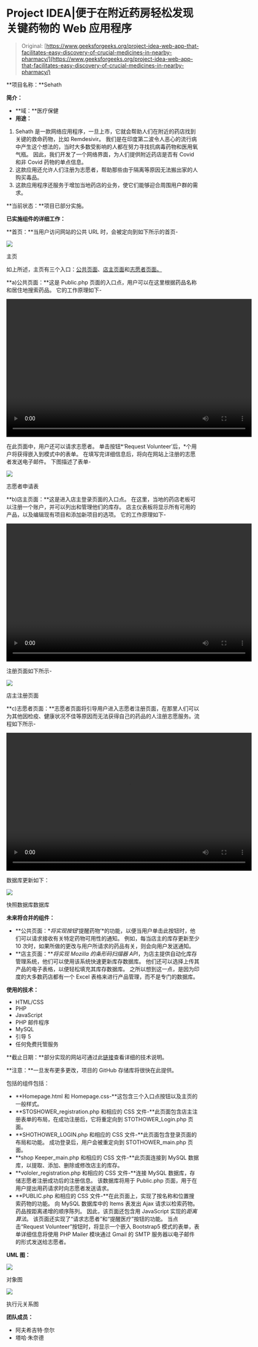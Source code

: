 # Project IDEA|便于在附近药房轻松发现关键药物的 Web 应用程序

> Original: [https://www.geeksforgeeks.org/project-idea-web-app-that-facilitates-easy-discovery-of-crucial-medicines-in-nearby-pharmacy/](https://www.geeksforgeeks.org/project-idea-web-app-that-facilitates-easy-discovery-of-crucial-medicines-in-nearby-pharmacy/)

**项目名称：**Sehath

**简介：**

*   **域：**医疗保健
*   **用途：**

1.  Sehath 是一款网络应用程序，一旦上市，它就会帮助人们在附近的药店找到关键的救命药物，比如 Remdesivir。 我们是在印度第二波令人恶心的流行病中产生这个想法的，当时大多数受影响的人都在努力寻找抗病毒药物和医用氧气瓶。 因此，我们开发了一个网络界面，为人们提供附近药店是否有 Covid 和非 Covid 药物的单点信息。
2.  这款应用还允许人们注册为志愿者，帮助那些由于隔离等原因无法搬出家的人购买毒品。
3.  这款应用程序还服务于增加当地药店的业务，使它们能够迎合周围用户群的需求。

**当前状态：**项目已部分实施。

**已实施组件的详细工作：**

**首页：**当用户访问网站的公共 URL 时，会被定向到如下所示的首页-

![](img/ec1b0a5917a0988416babf5674d3ff4b.png)

主页

如上所述，主页有三个入口：<u>公共页面</u>、<u>店主页面</u>和<u>志愿者页面。</u>

**a)公共页面：**这是 Public.php 页面的入口点，用户可以在这里根据药品名称和居住地搜索药品。 它的工作原理如下-

<video class="wp-video-shortcode" id="video-638911-1" width="640" height="360" preload="metadata" controls=""><source type="video/mp4" src="https://media.geeksforgeeks.org/wp-content/uploads/20210512233423/Public-page-demo.mp4?_=1">[https://media.geeksforgeeks.org/wp-content/uploads/20210512233423/Public-page-demo.mp4](https://media.geeksforgeeks.org/wp-content/uploads/20210512233423/Public-page-demo.mp4)</video>

在此页面中，用户还可以请求志愿者。 单击按钮*‘Request Volunteer’后，*个用户将获得嵌入到模式中的表单。 在填写完详细信息后，将向在网站上注册的志愿者发送电子邮件。 下图描述了表单-

![](img/678d96c1b732260447cf00d53e7ad01d.png)

志愿者申请表

**b)店主页面：**这是进入店主登录页面的入口点。 在这里，当地的药店老板可以注册一个账户，并可以列出和管理他们的库存。 店主仪表板将显示所有可用的产品，以及编辑现有项目和添加新项目的选项。 它的工作原理如下-

<video class="wp-video-shortcode" id="video-638911-2" width="640" height="360" preload="metadata" controls=""><source type="video/mp4" src="https://media.geeksforgeeks.org/wp-content/uploads/20210512234219/Shopkeeper-page.mp4?_=2">[https://media.geeksforgeeks.org/wp-content/uploads/20210512234219/Shopkeeper-page.mp4](https://media.geeksforgeeks.org/wp-content/uploads/20210512234219/Shopkeeper-page.mp4)</video>

注册页面如下所示-

![](img/226a3261c6d93ed175c2068decc5468a.png)

店主注册页面

**c)志愿者页面：**志愿者页面将引导用户进入志愿者注册页面，在那里人们可以为其他因检疫、健康状况不佳等原因而无法获得自己的药品的人注册志愿服务。流程如下所示-

<video class="wp-video-shortcode" id="video-638911-3" width="640" height="360" preload="metadata" controls=""><source type="video/mp4" src="https://media.geeksforgeeks.org/wp-content/uploads/20210512235243/Volunteer-Page.mp4?_=3">[https://media.geeksforgeeks.org/wp-content/uploads/20210512235243/Volunteer-Page.mp4](https://media.geeksforgeeks.org/wp-content/uploads/20210512235243/Volunteer-Page.mp4)</video>

数据库更新如下：

![](img/15b7c91eff9fb04824ee468a43373e79.png)

快照数据库数据库

**未来将合并的组件：**

*   **公共页面：**将实现按钮*‘提醒药物’*的功能，以便当用户单击此按钮时，他们可以请求接收有关特定药物可用性的通知。 例如，每当店主的库存更新至少 10 次时，如果所做的更改与用户所请求的药品有关，则会向用户发送通知。
*   **店主页面：***将实现 Mozilla 的条形码扫描器 API*，为店主提供自动化库存管理系统，他们可以使用该系统快速更新库存数据库。 他们还可以选择上传其产品的电子表格，以便轻松填充其库存数据库。 之所以想到这一点，是因为印度的大多数药店都有一个 Excel 表格来进行产品管理，而不是专门的数据库。

**使用的技术：**

*   HTML/CSS
*   PHP
*   JavaScript
*   PHP 邮件程序
*   MySQL
*   引导 5
*   任何免费托管服务

**截止日期：**部分实现的网站可通过此[链接](https://sehath.000webhostapp.com/)查看详细的技术说明。

**注意：**一旦发布更多更改，项目的 GitHub 存储库将很快在此提供。

包括的组件包括：

*   **Homepage.html 和 Homepage.css-**这包含三个入口点按钮以及主页的一般样式。
*   **STOSHOWER_registration.php 和相应的 CSS 文件-**此页面包含店主注册表单的布局，在成功注册后，它将重定向到 STOTHOWER_Login.php 页面。
*   **SHOTHOWER_LOGIN.php 和相应的 CSS 文件-**此页面包含登录页面的布局和功能。 成功登录后，用户会被重定向到 STOTHOWER_main.php 页面。
*   **shop Keeper_main.php 和相应的 CSS 文件-**此页面连接到 MySQL 数据库，以提取、添加、删除或修改店主的库存。
*   **vololer_registration.php 和相应的 CSS 文件-**连接 MySQL 数据库，存储志愿者注册成功后的注册信息。 该数据库将用于 Public.php 页面，用于在用户提出用药请求时向志愿者发送请求。
*   **PUBLIC.php 和相应的 CSS 文件-**在此页面上，实现了按名称和位置搜索药物的功能。 向 MySQL 数据库中的 Items 表发出 Ajax 请求以检索药物。 药品按距离递增的顺序陈列。 因此，该页面还包含用 JavaScript 实现的*距离算法*。 该页面还实现了“请求志愿者”和“提醒医疗”按钮的功能。 当点击“Request Volunteer”按钮时，将显示一个嵌入 Bootstrap5 模式的表单，表单详细信息将使用 PHP Mailer 模块通过 Gmail 的 SMTP 服务器以电子邮件的形式发送给志愿者。

**UML 图：**

![](img/34634a6becfe1b4da534dbe272c6be2e.png)

对象图

![](img/0a402bad94bbd0a457e198d5c7b240da.png)

执行元关系图

**团队成员：**

*   阿夫希吉特·奈尔
*   塔哈·朱奈德